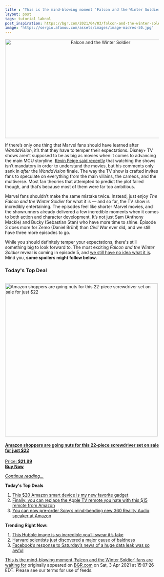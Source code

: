 ```yaml
---
title : "This is the mind-blowing moment ‘Falcon and the Winter Soldier’ fans are waiting for"
layout: post
tags: tutorial labnol
post_inspiration: https://bgr.com/2021/04/03/falcon-and-the-winter-soldier-episode-5-big-reveal-teasers/
image: "https://sergio.afanou.com/assets/images/image-midres-50.jpg"
---
```


<center><a href="https://bgr.com/2021/04/03/falcon-and-the-winter-soldier-episode-5-big-reveal-teasers/" class="bgr-rss-featured-image bgr-rss-test-class"><img loading="lazy" width="610" height="324" src="https://bgr.com/wp-content/uploads/2020/12/Falcon-and-Winter-Soldier.jpg?quality=70&amp;strip=all&amp;w=610" class="attachment-feed_normal size-feed_normal wp-post-image" alt="Falcon and the Winter Soldier" loading="lazy" srcset="https://bgr.com/wp-content/uploads/2020/12/Falcon-and-Winter-Soldier.jpg 1600w, https://bgr.com/wp-content/uploads/2020/12/Falcon-and-Winter-Soldier.jpg?resize=150,80 150w, https://bgr.com/wp-content/uploads/2020/12/Falcon-and-Winter-Soldier.jpg?resize=300,160 300w, https://bgr.com/wp-content/uploads/2020/12/Falcon-and-Winter-Soldier.jpg?resize=768,408 768w, https://bgr.com/wp-content/uploads/2020/12/Falcon-and-Winter-Soldier.jpg?resize=1024,545 1024w, https://bgr.com/wp-content/uploads/2020/12/Falcon-and-Winter-Soldier.jpg?resize=1536,817 1536w, https://bgr.com/wp-content/uploads/2020/12/Falcon-and-Winter-Soldier.jpg?resize=610,324 610w, https://bgr.com/wp-content/uploads/2020/12/Falcon-and-Winter-Soldier.jpg?resize=664,353 664w, https://bgr.com/wp-content/uploads/2020/12/Falcon-and-Winter-Soldier.jpg?resize=1200,638 1200w, https://bgr.com/wp-content/uploads/2020/12/Falcon-and-Winter-Soldier.jpg?resize=782,416 782w, https://bgr.com/wp-content/uploads/2020/12/Falcon-and-Winter-Soldier.jpg?resize=827,440 827w, https://bgr.com/wp-content/uploads/2020/12/Falcon-and-Winter-Soldier.jpg?resize=800,426 800w" sizes="(max-width: 610px) 100vw, 610px" title="Falcon and the Winter Soldier" /></a></center><p>If there&rsquo;s only one thing that Marvel fans should have learned after <em>WandaVision</em>, it&rsquo;s that they have to temper their expectations. Disney+ TV shows aren&rsquo;t supposed to be as big as movies when it comes to advancing the main MCU storyline. <a href="https://bgr.com/2021/03/09/marvel-movies-spoilers-disney-plus-tv-shows-not-as-important/">Kevin Feige said recently</a> that watching the shows isn&rsquo;t mandatory in order to understand the movies, but his comments only sank in <em>after</em> the <em>WandaVision</em> finale. The way the TV show is crafted invites fans to speculate on everything from the main villains, the cameos, and the multiverse. Most fan theories that attempted to predict the plot failed though, and that&rsquo;s because most of them were far too ambitious.</p>
<p>Marvel fans shouldn&rsquo;t make the same mistake twice. Instead, just enjoy <em>The Falcon and the Winter Soldier</em> for what it is &mdash; and so far, the TV show is incredibly entertaining. The episodes feel like shorter Marvel movies, and the showrunners already delivered a few incredible moments when it comes to both action and character development. It&rsquo;s not just Sam (Anthony Mackie) and Bucky (Sebastian Stan) who have more time to shine. Episode 3 does more for Zemo (Daniel Br&uuml;hl) than <em>Civil War</em> ever did, and we still have three more episodes to go.</p>
<p>While you should definitely temper your expectations, there's still something big to look forward to. The most exciting <em>Falcon and the Winter Soldier</em> reveal is coming in episode 5, and <a href="https://bgr.com/2021/03/29/falcon-and-the-winter-soldier-mystery-cameo-episode-5/">we still have no idea what it is</a>. Mind you, <strong>some spoilers might follow below</strong>.</p>
<h3>Today's Top Deal</h3>
<p><a href="https://www.amazon.com/dp/B08N66W9WG?tag=b0c55topdeals-20"><br><img height="500px" width="500px" src="https://m.media-amazon.com/images/I/51Zhst0pADL.jpg" alt="Amazon shoppers are going nuts for this 22-piece screwdriver set on sale for just $22"><br></a></p>
<h4><a href="https://www.amazon.com/dp/B08N66W9WG?tag=b0c55rss-20">Amazon shoppers are going nuts for this 22-piece screwdriver set on sale for just $22</a></h4>
<p><a href="https://www.amazon.com/dp/B08N66W9WG?tag=b0c55rss-20">Price: <strong>$21.99</strong></a><br><strong><a href="https://www.amazon.com/dp/B08N66W9WG?tag=b0c55rss-20">Buy Now</a></strong></p>
<p><a href="https://bgr.com/2021/04/03/falcon-and-the-winter-soldier-episode-5-big-reveal-teasers/" class="more-link"><em>Continue reading...</em></a></p>

<p><strong>Today's Top Deals</strong></p>
<ol>
<li><a href="https://bgr.com/2021/04/02/best-amazon-devices-dash-smart-shelf-deals/?utm_source=rss&#038;utm_campaign=topdeals">This $20 Amazon smart device is my new favorite gadget</a></li>
<li><a href="https://bgr.com/2021/04/02/finally-you-can-replace-the-apple-tv-remote-you-hate-with-this-15-remote-from-amazon/?utm_source=rss&#038;utm_campaign=topdeals">Finally, you can replace the Apple TV remote you hate with this $15 remote from Amazon</a></li>
<li><a href="https://bgr.com/2021/04/02/sony-wireless-speaker-amazon-deal-360-reality-audio/?utm_source=rss&#038;utm_campaign=topdeals">You can now pre-order Sony&#8217;s mind-bending new 360 Reality Audio speaker at Amazon</a></li>
</ol>

<p><strong>Trending Right Now:</strong></p>
<ol>
<li><a href="https://bgr.com/2021/04/02/hubble-photo-veil-nebula/">This Hubble image is so incredible you&#8217;ll swear it&#8217;s fake</a></li>
<li><a href="https://bgr.com/2021/04/03/hair-loss-cure-mice-study/">Harvard scientists just discovered a major cause of baldness</a></li>
<li><a href="https://bgr.com/2021/04/03/facebook-data-leak-533-million-user-records-leaked-online/">Facebook’s response to Saturday’s news of a huge data leak was so awful</a></li>
</ol>
<p><a href="https://bgr.com/2021/04/03/falcon-and-the-winter-soldier-episode-5-big-reveal-teasers/">This is the mind-blowing moment &#8216;Falcon and the Winter Soldier&#8217; fans are waiting for</a> originally appeared on <a href="http://bgr.com">BGR.com</a> on Sat, 3 Apr 2021 at 15:07:26 EDT. Please see our terms for use of feeds.</p>